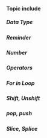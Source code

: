 #### Topic include 

##### Data Type
##### Reminder
##### Number 
##### Operators
##### For in Loop 
##### Shift, Unshift
##### pop, push
##### Slice, Splice
